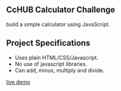 ## CcHUB Calculator Challenge
build a simple calculator using JavaScript.

## Project Specifications
 
- Uses plain HTML/CSS/Javascript.
- No use of javascript libraries.
- Can add, minus, multiply and divide.

[live demo](https://calculatorchallenge.netlify.app/)